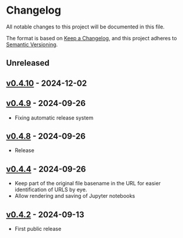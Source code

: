 # Changelog

All notable changes to this project will be documented in this file.

The format is based on [Keep a Changelog](https://keepachangelog.com/en/1.0.0/),
and this project adheres to [Semantic Versioning](https://semver.org/spec/v2.0.0.html).

## Unreleased

## [v0.4.10](https://github.com/allenai/tinyhost/releases/tag/v0.4.10) - 2024-12-02

## [v0.4.9](https://github.com/allenai/tinyhost/releases/tag/v0.4.9) - 2024-09-26

- Fixing automatic release system

## [v0.4.8](https://github.com/allenai/tinyhost/releases/tag/v0.4.3) - 2024-09-26

- Release

## [v0.4.4](https://github.com/allenai/tinyhost/releases/tag/v0.4.4) - 2024-09-26

- Keep part of the original file basename in the URL for easier identification of URLS by eye.
- Allow rendering and saving of Jupyter notebooks

## [v0.4.2](https://github.com/allenai/tinyhost/releases/tag/v0.4.2) - 2024-09-13

- First public release
